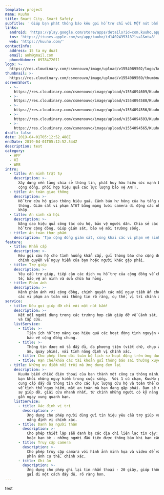```yaml
---
template: project
name: Kuuho
title: Smart City. Smart Safety
subTitle: ' Giúp bạn phát thông báo kêu gọi hỗ trợ chỉ với MỘT nút bấm!'
links:
  android: 'https://play.google.com/store/apps/details?id=com.kuuho.app'
  ios: 'https://itunes.apple.com/vn/app/kuuho/id1402435318?ls=1&mt=8'
  web: 'https://kuuho.com/'
contactInfo:
  address: 15 ta my duat
  email: anh@gmail.com
  phoneNubmer: 0978472011
logo: >-
  https://res.cloudinary.com/csmenouvo/image/upload/v1554089502/logo/kuuho_logo.png
thumbnail: >-
  https://res.cloudinary.com/csmenouvo/image/upload/v1554089569/thumbnail/mockup_iphone_Kuuho-1.png
screenShort:
  - >-
    https://res.cloudinary.com/csmenouvo/image/upload/v1554094609/Kuuho/screenshort_306x510_22.png
  - >-
    https://res.cloudinary.com/csmenouvo/image/upload/v1554094580/Kuuho/screenshort_306x510_23.png
  - >-
    https://res.cloudinary.com/csmenouvo/image/upload/v1554094556/Kuuho/screenshort_Kuuho_306x510_1-2.png
  - >-
    https://res.cloudinary.com/csmenouvo/image/upload/v1554094593/Kuuho/screenshort_Kuuho_306x510_4-1.png
  - >-
    https://res.cloudinary.com/csmenouvo/image/upload/v1554094565/Kuuho/screenshort_Kuuho_306x510_9-1.png
draft: false
date: 2019-04-01T05:12:52.488Z
endDate: 2019-04-01T05:12:52.544Z
description: test
category:
  - APP
  - UI
  - WEB
intro:
  - title: An ninh trật tự
    description: >-
      Xây dựng nền tảng chia sẻ thông tin, phát huy hữu hiệu sức mạnh bảo vệ của
      cộng đồng, phối hợp hiệu quả các lực lượng bảo vệ ANTT.
  - title: An toàn giao thông
    description: >-
      Hỗ trợ cứu hộ giao thông hiệu quả. Cảnh báo hư hỏng của hạ tầng giao
      thông. Giám sát vi phạm ATGT bằng mạng lưới camera di động các nhân rộng
      khắp.
  - title: An sinh xã hội
    description: >-
      Nâng cao hiệu quả công tác cứu hộ, bảo vệ người dân. Chia sẻ các dịch vụ
      hỗ trợ cộng đông. Giúp giám sát, bảo vệ môi trường sống.
  - title: An toàn thực phẩm
    description: 'Tạo cộng đồng giám sát, công khai các vi phạm vệ sinh an toàn thực phẩm.'
feature:
  - title: Khẩn cấp
    description: >-
      Kêu gọi cứu hộ cho tình huống khẩn cấp, gửi thông báo cho cộng đồng và
      chính quyền về nguy hiểm của bạn hoặc người khác gặp phải.
  - title: Trợ giúp
    description: >-
      Yêu cầu trợ giúp, tiếp cận các dịch vụ hỗ trợ của cộng đồng về chăm sóc y
      tế, bảo vệ an ninh và sửa chữa hư hỏng.
  - title: Phản ánh
    description: >-
      Kênh phản ánh với cộng đồng, chính quyền các mối nguy tiềm ẩn cho xã hội,
      các vi phạm an toàn với thông tin rõ ràng, cụ thể, vị trí chính xác.
service:
  - title: Kêu gọi giúp đỡ chỉ với một nút bấm!
    description: >-
      Kết nối người dùng trong các trường hợp cần giúp đỡ về Cảnh sát, Cứu hỏa
      và Cấp cứu.
    listService:
      - title: >-
          Tiện ích hỗ trợ nâng cao hiệu quả các hoạt động tình nguyện cứu hộ,
          bảo vệ cộng đồng chung.
      - title: >-
          Thông tin được mô tả đầy đủ, đa phương tiện (viết chữ, chụp ảnh, ghi
          âm, quay phim), với tính năng định vị chính xác.
      - title: Cho phép theo dõi toàn bộ lịch sử hoạt động trên ứng dụng.
      - title: Hạn chế/khóa các tài khoản gửi thông báo sai thường xuyên.
  - title: Những ưu điểm nổi trội mà ứng dụng đem lại
    description: >-
      KuuHo biến chiếc điện thoại của bạn thành một công cụ thông minh, bảo vệ
      bạn khỏi những nguy hiểm trong cuộc sống.  Với 1 cú chạm, KuuHo giúp bạn
      cung cấp đầy đủ thông tin cho các lực lượng cứu hộ và toàn thể cộng đồng
      về tình thế nguy hiểm, mất an toàn mà bạn đang gặp phải. Bạn sẽ nhận được
      sự giúp đỡ, giải cứu nhanh nhất, từ chính những người có kỹ năng phù hợp
      gần ngay xung quanh bạn.
    listService:
      - title: Xác định vị trí
        description: >-
          Ứng dụng cho phép người dùng gửi tín hiệu yêu cầu trợ giúp với tính
          năng định vị chính xác.
      - title: Danh bạ người thân
        description: >-
          Cho phép thiết lập sẵn danh bạ các địa chỉ liên lạc tin cậy: gia đình
          hoặc bạn bè - những người đầu tiên được thông báo khi bạn cần hỗ trợ.
      - title: Truy cập camera
        description: >-
          Cho phép truy cập camara với hình ảnh minh họa và video để vấn đề được
          phản ánh cụ thể, chính xác.
      - title: Ghi âm
        description: >-
          Ứng dụng cho phép ghi lại tin nhắn thoại - 20 giây, giúp thông điệp
          gửi đi một cách đầy đủ, rõ ràng hơn.
---
```


test
